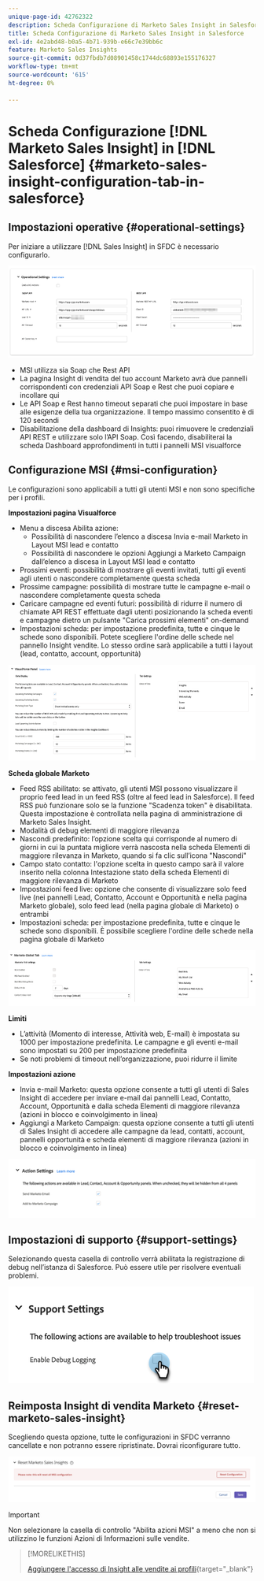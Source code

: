 ```yaml
---
unique-page-id: 42762322
description: Scheda Configurazione di Marketo Sales Insight in Salesforce - Documentazione di Marketo - Documentazione del prodotto
title: Scheda Configurazione di Marketo Sales Insight in Salesforce
exl-id: 4e2abd48-b0a5-4b71-939b-e66c7e39bb6c
feature: Marketo Sales Insights
source-git-commit: 0d37fbdb7d08901458c1744dc68893e155176327
workflow-type: tm+mt
source-wordcount: '615'
ht-degree: 0%

---
```


# Scheda Configurazione [!DNL Marketo Sales Insight] in [!DNL Salesforce] {#marketo-sales-insight-configuration-tab-in-salesforce}

## Impostazioni operative {#operational-settings}

Per iniziare a utilizzare [!DNL Sales Insight] in SFDC è necessario configurarlo.

![](assets/marketo-sales-insight-configuration-tab-in-salesforce-1.png)

* MSI utilizza sia Soap che Rest API
* La pagina Insight di vendita del tuo account Marketo avrà due pannelli corrispondenti con credenziali API Soap e Rest che puoi copiare e incollare qui
* Le API Soap e Rest hanno timeout separati che puoi impostare in base alle esigenze della tua organizzazione. Il tempo massimo consentito è di 120 secondi
* Disabilitazione della dashboard di Insights: puoi rimuovere le credenziali API REST e utilizzare solo l’API Soap. Così facendo, disabiliterai la scheda Dashboard approfondimenti in tutti i pannelli MSI visualforce

## Configurazione MSI {#msi-configuration}

Le configurazioni sono applicabili a tutti gli utenti MSI e non sono specifiche per i profili.

**Impostazioni pagina Visualforce**

* Menu a discesa Abilita azione:
   * Possibilità di nascondere l’elenco a discesa Invia e-mail Marketo in Layout MSI lead e contatto
   * Possibilità di nascondere le opzioni Aggiungi a Marketo Campaign dall’elenco a discesa in Layout MSI lead e contatto
* Prossimi eventi: possibilità di mostrare gli eventi invitati, tutti gli eventi agli utenti o nascondere completamente questa scheda
* Prossime campagne: possibilità di mostrare tutte le campagne e-mail o nascondere completamente questa scheda
* Caricare campagne ed eventi futuri: possibilità di ridurre il numero di chiamate API REST effettuate dagli utenti posizionando la scheda eventi e campagne dietro un pulsante &quot;Carica prossimi elementi&quot; on-demand
* Impostazioni scheda: per impostazione predefinita, tutte e cinque le schede sono disponibili. Potete scegliere l&#39;ordine delle schede nel pannello Insight vendite. Lo stesso ordine sarà applicabile a tutti i layout (lead, contatto, account, opportunità)

![](assets/marketo-sales-insight-configuration-tab-in-salesforce-2.png)

**Scheda globale Marketo**

* Feed RSS abilitato: se attivato, gli utenti MSI possono visualizzare il proprio feed lead in un feed RSS (oltre al feed lead in Salesforce). Il feed RSS può funzionare solo se la funzione &quot;Scadenza token&quot; è disabilitata. Questa impostazione è controllata nella pagina di amministrazione di Marketo Sales Insight.
* Modalità di debug elementi di maggiore rilevanza
* Nascondi predefinito: l’opzione scelta qui corrisponde al numero di giorni in cui la puntata migliore verrà nascosta nella scheda Elementi di maggiore rilevanza in Marketo, quando si fa clic sull’icona &quot;Nascondi&quot;
* Campo stato contatto: l&#39;opzione scelta in questo campo sarà il valore inserito nella colonna Intestazione stato della scheda Elementi di maggiore rilevanza di Marketo
* Impostazioni feed live: opzione che consente di visualizzare solo feed live (nei pannelli Lead, Contatto, Account e Opportunità e nella pagina Marketo globale), solo feed lead (nella pagina globale di Marketo) o entrambi
* Impostazioni scheda: per impostazione predefinita, tutte e cinque le schede sono disponibili. È possibile scegliere l&#39;ordine delle schede nella pagina globale di Marketo

![](assets/marketo-sales-insight-configuration-tab-in-salesforce-3.png)

**Limiti**

* L’attività (Momento di interesse, Attività web, E-mail) è impostata su 1000 per impostazione predefinita. Le campagne e gli eventi e-mail sono impostati su 200 per impostazione predefinita
* Se noti problemi di timeout nell’organizzazione, puoi ridurre il limite

**Impostazioni azione**

* Invia e-mail Marketo: questa opzione consente a tutti gli utenti di Sales Insight di accedere per inviare e-mail dai pannelli Lead, Contatto, Account, Opportunità e dalla scheda Elementi di maggiore rilevanza (azioni in blocco e coinvolgimento in linea)
* Aggiungi a Marketo Campaign: questa opzione consente a tutti gli utenti di Sales Insight di accedere alle campagne da lead, contatti, account, pannelli opportunità e scheda elementi di maggiore rilevanza (azioni in blocco e coinvolgimento in linea)

![](assets/marketo-sales-insight-configuration-tab-in-salesforce-4.png)

## Impostazioni di supporto {#support-settings}

Selezionando questa casella di controllo verrà abilitata la registrazione di debug nell’istanza di Salesforce. Può essere utile per risolvere eventuali problemi.

![](assets/marketo-sales-insight-configuration-tab-in-salesforce-5.png)

## Reimposta Insight di vendita Marketo {#reset-marketo-sales-insight}

Scegliendo questa opzione, tutte le configurazioni in SFDC verranno cancellate e non potranno essere ripristinate. Dovrai riconfigurare tutto.

![](assets/marketo-sales-insight-configuration-tab-in-salesforce-6.png)

>[!IMPORTANT]
>
>Non selezionare la casella di controllo &quot;Abilita azioni MSI&quot; a meno che non si utilizzino le funzioni Azioni di Informazioni sulle vendite.

>[!MORELIKETHIS]
>
>[Aggiungere l&#39;accesso di Insight alle vendite ai profili](/help/marketo/product-docs/marketo-sales-insight/msi-for-salesforce/configuration/add-sales-insight-access-to-profiles.md){target="_blank"}
